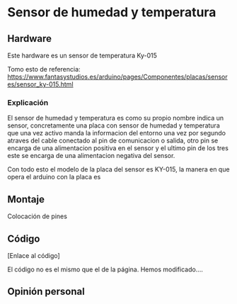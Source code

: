 # Sensor de humedad y temperatura


## Hardware

Este hardware es un sensor de temperatura Ky-015

Tomo esto de referencia:
https://www.fantasystudios.es/arduino/pages/Componentes/placas/sensores/sensor_ky-015.html

### Explicación

El sensor de humedad y temperatura es como su propio nombre indica un sensor, concretamente una placa con sensor de humedad y temperatura que una vez activo manda la informacion del entorno una vez por segundo atraves del cable conectado al pin de comunicacion o salida, otro pin se encarga de una alimentacion positiva en el sensor y el ultimo pin de los tres este se encarga de una alimentacion negativa del sensor.

Con todo esto el modelo de la placa del sensor es KY-015, la manera en que opera el arduino con la placa es 

## Montaje

Colocación de pines


## Código

[Enlace al código]

El código no es el mismo que el de la página. Hemos modificado.... 

## Opinión personal



